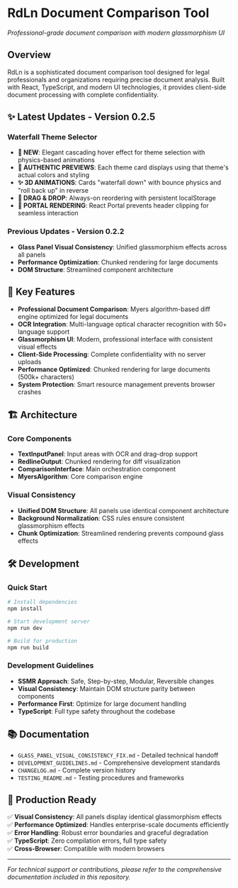 # RdLn Document Comparison Tool

*Professional-grade document comparison with modern glassmorphism UI*

## Overview

RdLn is a sophisticated document comparison tool designed for legal professionals and organizations requiring precise document analysis. Built with React, TypeScript, and modern UI technologies, it provides client-side document processing with complete confidentiality.

## ✨ Latest Updates - Version 0.2.5

### Waterfall Theme Selector
- **🌊 NEW**: Elegant cascading hover effect for theme selection with physics-based animations
- **🎨 AUTHENTIC PREVIEWS**: Each theme card displays using that theme's actual colors and styling
- **✨ 3D ANIMATIONS**: Cards "waterfall down" with bounce physics and "roll back up" in reverse
- **🎯 DRAG & DROP**: Always-on reordering with persistent localStorage
- **🚀 PORTAL RENDERING**: React Portal prevents header clipping for seamless interaction

### Previous Updates - Version 0.2.2
- **Glass Panel Visual Consistency**: Unified glassmorphism effects across all panels
- **Performance Optimization**: Chunked rendering for large documents
- **DOM Structure**: Streamlined component architecture

## 🚀 Key Features

- **Professional Document Comparison**: Myers algorithm-based diff engine optimized for legal documents
- **OCR Integration**: Multi-language optical character recognition with 50+ language support
- **Glassmorphism UI**: Modern, professional interface with consistent visual effects
- **Client-Side Processing**: Complete confidentiality with no server uploads
- **Performance Optimized**: Chunked rendering for large documents (500k+ characters)
- **System Protection**: Smart resource management prevents browser crashes

## 🏗️ Architecture

### Core Components
- **TextInputPanel**: Input areas with OCR and drag-drop support
- **RedlineOutput**: Chunked rendering for diff visualization
- **ComparisonInterface**: Main orchestration component
- **MyersAlgorithm**: Core comparison engine

### Visual Consistency
- **Unified DOM Structure**: All panels use identical component architecture
- **Background Normalization**: CSS rules ensure consistent glassmorphism effects
- **Chunk Optimization**: Streamlined rendering prevents compound glass effects

## 🛠️ Development

### Quick Start
```bash
# Install dependencies
npm install

# Start development server
npm run dev

# Build for production
npm run build
```

### Development Guidelines
- **SSMR Approach**: Safe, Step-by-step, Modular, Reversible changes
- **Visual Consistency**: Maintain DOM structure parity between components
- **Performance First**: Optimize for large document handling
- **TypeScript**: Full type safety throughout the codebase

## 📚 Documentation

- `GLASS_PANEL_VISUAL_CONSISTENCY_FIX.md` - Detailed technical handoff
- `DEVELOPMENT_GUIDELINES.md` - Comprehensive development standards
- `CHANGELOG.md` - Complete version history
- `TESTING_README.md` - Testing procedures and frameworks

## 🎯 Production Ready

✅ **Visual Consistency**: All panels display identical glassmorphism effects  
✅ **Performance Optimized**: Handles enterprise-scale documents efficiently  
✅ **Error Handling**: Robust error boundaries and graceful degradation  
✅ **TypeScript**: Zero compilation errors, full type safety  
✅ **Cross-Browser**: Compatible with modern browsers  

---

*For technical support or contributions, please refer to the comprehensive documentation included in this repository.*
